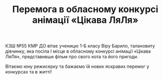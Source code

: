 ﻿---
title: Перемога в обласному конкурсі анімації «Цікава ЛяЛя»
---

КЗШ №55 КМР ДО вітає ученицю 1-Б класу Віру Барило, талановиту дівчинку, яка посіла І місце в обласному конкурсі анімації «Цікава ЛяЛя», представивши фільм про свого кота та його пригоди.

Вітаємо юну режисерку та бажаємо їй нових яскравих перемог у конкурсах та в житті!

<slideshow />
